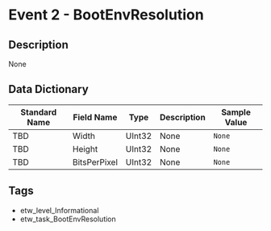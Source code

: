 # Event 2 - BootEnvResolution

## Description
None

## Data Dictionary
|Standard Name|Field Name|Type|Description|Sample Value|
|---|---|---|---|---|
|TBD|Width|UInt32|None|`None`|
|TBD|Height|UInt32|None|`None`|
|TBD|BitsPerPixel|UInt32|None|`None`|

## Tags
* etw_level_Informational
* etw_task_BootEnvResolution